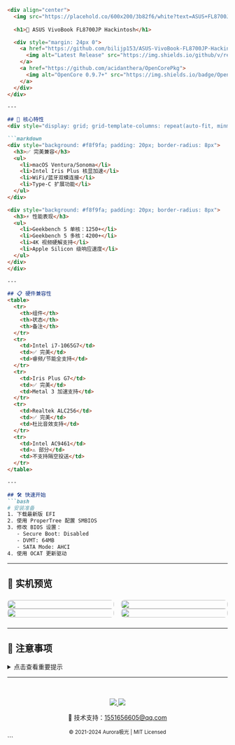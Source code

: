 ```markdown
<div align="center">
  <img src="https://placehold.co/600x200/3b82f6/white?text=ASUS+FL8700JP+Hackintosh" style="width: 80%; max-width: 800px; border-radius: 12px; box-shadow: 0 4px 12px rgba(0,0,0,0.1);">
  
  <h1>🍎 ASUS VivoBook FL8700JP Hackintosh</h1>

  <div style="margin: 24px 0">
    <a href="https://github.com/bilijp153/ASUS-VivoBook-FL8700JP-Hackintosh/releases">
      <img alt="Latest Release" src="https://img.shields.io/github/v/release/bilijp153/ASUS-VivoBook-FL8700JP-Hackintosh?color=3b82f6&label=Latest&style=for-the-badge">
    </a>
    <a href="https://github.com/acidanthera/OpenCorePkg">
      <img alt="OpenCore 0.9.7+" src="https://img.shields.io/badge/OpenCore-0.9.7+-3b82f6?style=for-the-badge&logo=apple">
    </a>
  </div>
</div>

---

## 🌟 核心特性
<div style="display: grid; grid-template-columns: repeat(auto-fit, minmax(280px, 1fr)); gap: 16px; margin: 24px 0">

```markdown
<div style="background: #f8f9fa; padding: 20px; border-radius: 8px">
  <h3>✅ 完美兼容</h3>
  <ul>
    <li>macOS Ventura/Sonoma</li>
    <li>Intel Iris Plus 核显加速</li>
    <li>WiFi/蓝牙双模连接</li>
    <li>Type-C 扩展功能</li>
  </ul>
</div>

<div style="background: #f8f9fa; padding: 20px; border-radius: 8px">
  <h3>⚡ 性能表现</h3>
  <ul>
    <li>Geekbench 5 单核：1250+</li>
    <li>Geekbench 5 多核：4200+</li>
    <li>4K 视频硬解支持</li>
    <li>Apple Silicon 级响应速度</li>
  </ul>
</div>
</div>

---

## 📋 硬件兼容性
<table>
  <tr>
    <th>组件</th>
    <th>状态</th>
    <th>备注</th>
  </tr>
  <tr>
    <td>Intel i7-1065G7</td>
    <td>✅ 完美</td>
    <td>睿频/节能全支持</td>
  </tr>
  <tr>
    <td>Iris Plus G7</td>
    <td>✅ 完美</td>
    <td>Metal 3 加速支持</td>
  </tr>
  <tr>
    <td>Realtek ALC256</td>
    <td>✅ 完美</td>
    <td>杜比音效支持</td>
  </tr>
  <tr>
    <td>Intel AC9461</td>
    <td>⚠️ 部分</td>
    <td>不支持隔空投送</td>
  </tr>
</table>

---

## 🛠 快速开始
```bash
# 安装准备
1. 下载最新版 EFI
2. 使用 ProperTree 配置 SMBIOS
3. 修改 BIOS 设置：
   - Secure Boot: Disabled
   - DVMT: 64MB
   - SATA Mode: AHCI
4. 使用 OCAT 更新驱动
```

---

## 📸 实机预览
<div style="columns: 2; gap: 16px; margin: 24px 0">
  <img src="https://placehold.co/400x250/3b82f6/white?text=系统信息" style="width: 100%; border-radius: 8px">
  <img src="https://placehold.co/400x250/3b82f6/white?text=关于本机" style="width: 100%; border-radius: 8px">
  <img src="https://placehold.co/400x250/3b82f6/white?text=硬件加速" style="width: 100%; border-radius: 8px">
  <img src="https://placehold.co/400x250/3b82f6/white?text=多屏扩展" style="width: 100%; border-radius: 8px">
</div>

---

## 📌 注意事项
<details>
<summary>点击查看重要提示</summary>

1. **BIOS 版本要求**：需升级至 2022 年后的版本
2. **睡眠设置**：建议设置 `sudo pmset -a standbydelay 300`
3. **Windows 双系统**：需关闭 SpoofVendor 功能
4. **触控板修复**：ELAN1200 需定期重启服务
</details>

---

<div align="center" style="margin-top: 48px">
  <a href="https://github.com/bilijp153">
    <img src="https://img.shields.io/badge/维护者-@Aurora极光-3b82f6?style=flat-square">
  </a>
  <a href="https://github.com/bilijp153/ASUS-VivoBook-FL8700JP-Hackintosh/issues">
    <img src="https://img.shields.io/github/issues-raw/bilijp153/ASUS-VivoBook-FL8700JP-Hackintosh?color=3b82f6&style=flat-square">
  </a>
  <p>📧 技术支持：<a href="mailto:1551656605@qq.com">1551656605@qq.com</a></p>
  <sub>© 2021-2024 Aurora极光 | MIT Licensed</sub>
</div>
```